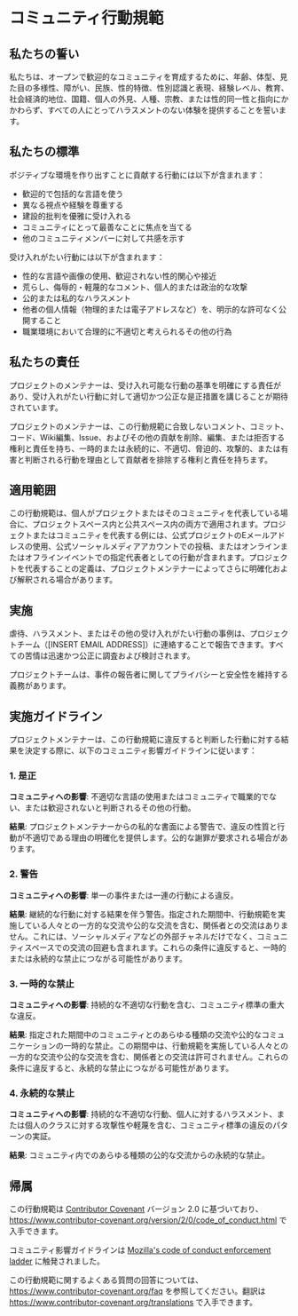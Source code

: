 # コミュニティ行動規範

## 私たちの誓い

私たちは、オープンで歓迎的なコミュニティを育成するために、年齢、体型、見た目の多様性、障がい、民族、性的特徴、性別認識と表現、経験レベル、教育、社会経済的地位、国籍、個人の外見、人種、宗教、または性的同一性と指向にかかわらず、すべての人にとってハラスメントのない体験を提供することを誓います。

## 私たちの標準

ポジティブな環境を作り出すことに貢献する行動には以下が含まれます：

* 歓迎的で包括的な言語を使う
* 異なる視点や経験を尊重する
* 建設的批判を優雅に受け入れる
* コミュニティにとって最善なことに焦点を当てる
* 他のコミュニティメンバーに対して共感を示す

受け入れがたい行動には以下が含まれます：

* 性的な言語や画像の使用、歓迎されない性的関心や接近
* 荒らし、侮辱的・軽蔑的なコメント、個人的または政治的な攻撃
* 公的または私的なハラスメント
* 他者の個人情報（物理的または電子アドレスなど）を、明示的な許可なく公開すること
* 職業環境において合理的に不適切と考えられるその他の行為

## 私たちの責任

プロジェクトのメンテナーは、受け入れ可能な行動の基準を明確にする責任があり、受け入れがたい行動に対して適切かつ公正な是正措置を講じることが期待されています。

プロジェクトのメンテナーは、この行動規範に合致しないコメント、コミット、コード、Wiki編集、Issue、およびその他の貢献を削除、編集、または拒否する権利と責任を持ち、一時的または永続的に、不適切、脅迫的、攻撃的、または有害と判断される行動を理由として貢献者を排除する権利と責任を持ちます。

## 適用範囲

この行動規範は、個人がプロジェクトまたはそのコミュニティを代表している場合に、プロジェクトスペース内と公共スペース内の両方で適用されます。プロジェクトまたはコミュニティを代表する例には、公式プロジェクトのEメールアドレスの使用、公式ソーシャルメディアアカウントでの投稿、またはオンラインまたはオフラインイベントでの指定代表者としての行動が含まれます。プロジェクトを代表することの定義は、プロジェクトメンテナーによってさらに明確化および解釈される場合があります。

## 実施

虐待、ハラスメント、またはその他の受け入れがたい行動の事例は、プロジェクトチーム（[INSERT EMAIL ADDRESS]）に連絡することで報告できます。すべての苦情は迅速かつ公正に調査および検討されます。

プロジェクトチームは、事件の報告者に関してプライバシーと安全性を維持する義務があります。

## 実施ガイドライン

プロジェクトメンテナーは、この行動規範に違反すると判断した行動に対する結果を決定する際に、以下のコミュニティ影響ガイドラインに従います：

### 1. 是正

**コミュニティへの影響**: 不適切な言語の使用またはコミュニティで職業的でない、または歓迎されないと判断されるその他の行動。

**結果**: プロジェクトメンテナーからの私的な書面による警告で、違反の性質と行動が不適切である理由の明確化を提供します。公的な謝罪が要求される場合があります。

### 2. 警告

**コミュニティへの影響**: 単一の事件または一連の行動による違反。

**結果**: 継続的な行動に対する結果を伴う警告。指定された期間中、行動規範を実施している人々との一方的な交流や公的な交流を含む、関係者との交流はありません。これには、ソーシャルメディアなどの外部チャネルだけでなく、コミュニティスペースでの交流の回避も含まれます。これらの条件に違反すると、一時的または永続的な禁止につながる可能性があります。

### 3. 一時的な禁止

**コミュニティへの影響**: 持続的な不適切な行動を含む、コミュニティ標準の重大な違反。

**結果**: 指定された期間中のコミュニティとのあらゆる種類の交流や公的なコミュニケーションの一時的な禁止。この期間中は、行動規範を実施している人々との一方的な交流や公的な交流を含む、関係者との交流は許可されません。これらの条件に違反すると、永続的な禁止につながる可能性があります。

### 4. 永続的な禁止

**コミュニティへの影響**: 持続的な不適切な行動、個人に対するハラスメント、または個人のクラスに対する攻撃性や軽蔑を含む、コミュニティ標準の違反のパターンの実証。

**結果**: コミュニティ内でのあらゆる種類の公的な交流からの永続的な禁止。

## 帰属

この行動規範は [Contributor Covenant][homepage] バージョン 2.0 に基づいており、
https://www.contributor-covenant.org/version/2/0/code_of_conduct.html で入手できます。

コミュニティ影響ガイドラインは [Mozilla's code of conduct enforcement ladder](https://github.com/mozilla/diversity) に触発されました。

[homepage]: https://www.contributor-covenant.org

この行動規範に関するよくある質問の回答については、
https://www.contributor-covenant.org/faq を参照してください。翻訳は https://www.contributor-covenant.org/translations で入手できます。